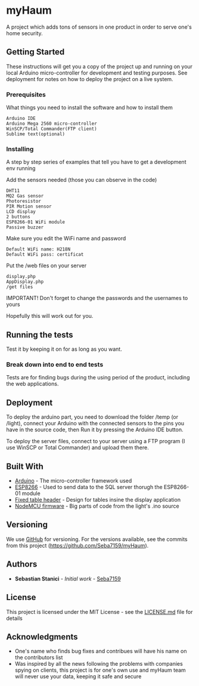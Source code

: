 # myHaum

A project which adds tons of sensors in one product in order to serve one's home security.


## Getting Started

These instructions will get you a copy of the project up and running on your local Arduino micro-controller for development and testing purposes. See deployment for notes on how to deploy the project on a live system.


### Prerequisites

What things you need to install the software and how to install them

```
Arduino IDE
Arduino Mega 2560 micro-controller
WinSCP/Total Commander(FTP client)
Sublime text(optional)
```


### Installing

A step by step series of examples that tell you have to get a development env running

Add the sensors needed (those you can observe in the code)

```
DHT11
MQ2 Gas sensor
Photoresistor
PIR Motion sensor
LCD display
2 buttons
ESP8266-01 WiFi module
Passive buzzer
```

Make sure you edit the WiFi name and password 

```
Default WiFi name: H218N
Default WiFi pass: certificat
```

Put the /web files on your server

```
display.php
AppDisplay.php
/get files
```

IMPORTANT! Don't forget to change the passwords and the usernames to yours 

Hopefully this will work out for you. 


## Running the tests

Test it by keeping it on for as long as you want. 


### Break down into end to end tests

Tests are for finding bugs during the using period of the product, including the web applications.


## Deployment

To deploy the arduino part, you need to download the folder /temp (or /light), connect your Arduino with the connected sensors to the pins you have in the source code, then Run it by pressing the Arduino IDE button. 

To deploy the server files, connect to your server using a FTP program (I use WinSCP or Total Commander) and upload them there. 


## Built With

* [Arduino](https://www.arduino.cc/) - The micro-controller framework used
* [ESP8266](https://espressif.com/en/products/hardware/esp8266ex/overview) - Used to send data to the SQL server thorugh the ESP8266-01 module
* [Fixed table header](https://codepen.io/nikhil8krishnan/full/WvYPvv/) - Design for tables insine the display application 
* [NodeMCU firmware](https://github.com/nodemcu/nodemcu-firmware) - Big parts of code from the light's .ino source 


## Versioning

We use [GitHub](http://github.com/) for versioning. For the versions available, see the commits from this project (https://github.com/Seba7159/myHaum). 


## Authors

* **Sebastian Stanici** - *Initial work* - [Seba7159](https://github.com/Seba7159)


## License

This project is licensed under the MIT License - see the [LICENSE.md](LICENSE.md) file for details


## Acknowledgments

* One's name who finds bug fixes and contribues will have his name on the contributors list
* Was inspired by all the news following the problems with companies spying on clients, this project is for one's own use and myHaum team will never use your data, keeping it safe and secure 

